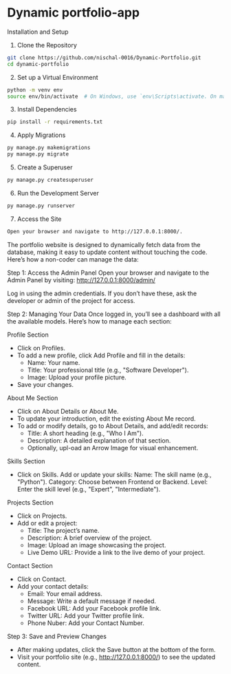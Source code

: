 # Dynamic portfolio-app
Installation and Setup

1. Clone the Repository
```bash
git clone https://github.com/nischal-0016/Dynamic-Portfolio.git
cd dynamic-portfolio
```

2. Set up a Virtual Environment
```bash
python -m venv env
source env/bin/activate  # On Windows, use `env\Scripts\activate. On mac, use `source env/bin/activate

```

3. Install Dependencies
```bash
pip install -r requirements.txt
```

4. Apply Migrations
```bash
py manage.py makemigrations
py manage.py migrate
```

5. Create a Superuser 
``` bash
py manage.py createsuperuser
```

6. Run the Development Server
```bash
py manage.py runserver
```

7. Access the Site 
```bash
Open your browser and navigate to http://127.0.0.1:8000/.
```

The portfolio website is designed to dynamically fetch data from the database, making it easy to update content without touching the code. Here’s how a non-coder can manage the data:

Step 1: Access the Admin Panel
Open your browser and navigate to the Admin Panel by visiting: http://127.0.0.1:8000/admin/

Log in using the admin credentials. If you don’t have these, ask the developer or admin of the project for access.

Step 2: Managing Your Data
Once logged in, you’ll see a dashboard with all the available models. Here’s how to manage each section:

Profile Section
* Click on Profiles.
* To add a new profile, click Add Profile and fill in the details:
    * Name: Your name.
    * Title: Your professional title (e.g.,         "Software Developer").
    * Image: Upload your profile picture.
* Save your changes.

About Me Section
* Click on About Details or About Me.
* To update your introduction, edit the existing About Me record.
* To add or modify details, go to About Details, and add/edit records:
    * Title: A short heading (e.g., "Who I Am").
    * Description: A detailed explanation of that section.
    * Optionally, upl-oad an Arrow Image for visual enhancement.

Skills Section
* Click on Skills.
Add or update your skills:
Name: The skill name (e.g., "Python").
Category: Choose between Frontend or Backend.
Level: Enter the skill level (e.g., "Expert", "Intermediate").

Projects Section
* Click on Projects.
* Add or edit a project:
    * Title: The project’s name.
    * Description: A brief overview of the project.
    * Image: Upload an image showcasing the project.
    * Live Demo URL: Provide a link to the live demo of your project.

Contact Section
* Click on Contact.
* Add your contact details:
    * Email: Your email address.
    * Message: Write a default message if needed.
    * Facebook URL: Add your Facebook profile link.
    * Twitter URL: Add your Twitter profile link.
    * Phone Nuber: Add your Contact Number.

Step 3: Save and Preview Changes
* After making updates, click the Save button at the bottom of the form.
* Visit your portfolio site (e.g., http://127.0.0.1:8000/) to see the updated content.

